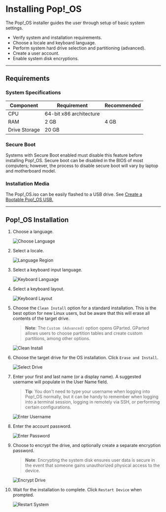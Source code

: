 # Installing Pop!_OS

The Pop!_OS installer guides the user through setup of basic system settings.

- Verify system and installation requirements.
- Choose a locale and keyboard language.
- Perform system hard drive selection and partitioning (advanced).
- Create a user account.
- Enable system disk encryptions.

---

## Requirements

### System Specifications

| Component | Requirement | Recommended |
|-----------|-------------|-------------|
| CPU       | 64-bit x86 architecture |
| RAM       | 2 GB        | 4 GB        |
| Drive Storage | 20 GB   |             |

### Secure Boot

Systems with Secure Boot enabled must disable this feature before installing Pop!_OS. Secure boot can be disabled in the BIOS of most computers; however, the process to disable secure boot will vary by laptop and motherboard model.

### Installation Media

The Pop!_OS.iso can be easily flashed to a USB drive. See [Create a Bootable Pop!_OS USB.](/Getting-Started/Create-bootable-media/create-bootable-usb.md)

---

## Pop!\_OS Installation

1. Choose a language.

    ![Choose Language](/images/installation/choose-language.png)

2. Select a locale.

    ![Language Region](/images/installation/language-region.png)

3. Select a keyboard input language.

    ![Keyboard Language](/images/installation/keyboard-language.png)

4. Select a keyboard layout.

    ![Keyboard Layout](/images/installation/keyboard-language2.png)

5. Choose the `Clean Install` option for a standard installation. This is the best option for new Linux users, but be aware that this will erase all contents of the target drive.

    >**Note**: The `Custom (Advanced)` option opens GParted. GParted allows users to choose partition tables and create custom partitions, among other options.  <!-- See Using [GParted Custom (Advanced)](advanced-installation.md) for more information. -->

    ![Clean Install](/images/installation/clean-install.png)

6. Choose the target drive for the OS installation. Click `Erase and Install`.

    ![Select Drive](/images/installation/select-system-drive.png)

7. Enter your first and last name (or a display name). A suggested username will populate in the User Name field.

    >**Tip**: You don't need to type your username when logging into Pop!_OS normally, but it can be handy to remember when logging into a terminal session, logging in remotely via SSH, or performing certain configurations.

    ![Enter Username](/images/installation/enter-username.png)

8. Enter the account password.

    ![Enter Password](/images/installation/enter-password.png)

9. Choose to encrypt the drive, and optionally create a separate encryption password.

    >**Note**: Encrypting the system disk ensures user data is secure in the event that someone gains unauthorized physical access to the device. 

    ![Encrypt Drive](/images/installation/encrypt-drive.png)

10. Wait for the installation to complete. Click `Restart Device` when prompted.

    ![Restart System](/images/installation/restart-system.png)
